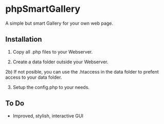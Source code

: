 phpSmartGallery
===============

A simple but smart Gallery for your own web page.


Installation
------------

1) Copy all .php files to your Webserver.

2) Create a data folder outside your Webserver.

2b) If not posible, you can use the .htaccess in the data folder to prefent access to your data folder.

3) Setup the config.php to your needs.


To Do
-----

* Improved, stylish, interactive GUI

